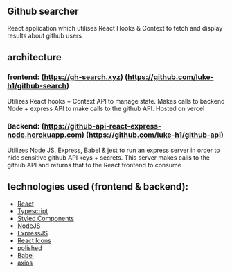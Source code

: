 ## Github searcher 

React application which utilises React Hooks & Context to fetch and display results about github users

## architecture


### frontend: (https://gh-search.xyz) (https://github.com/luke-h1/github-search)
Utilizes React hooks + Context API to manage state. Makes calls to backend Node + express API to make calls to the github API. Hosted on vercel 


### Backend: (https://github-api-react-express-node.herokuapp.com) (https://github.com/luke-h1/github-api)
Utilizes Node JS, Express, Babel & jest to run an express server in order to hide sensitive github API keys + secrets. This server makes calls to the github API and returns that to the React frontend to consume



## technologies used (frontend & backend): 
- [React](https://reactjs.org/)
- [Typescript](https://www.typescriptlang.org/)
- [Styled Components](https://www.styled-components.com/)
- [NodeJS](https://nodejs.org/en/)
- [ExpressJS](http://expressjs.com/)
- [React Icons](https://react-icons.github.io/react-icons/)
- [polished](https://polished.js.org/)
- [Babel](https://babeljs.io/)
- [axios](https://www.npmjs.com/package/axios)
